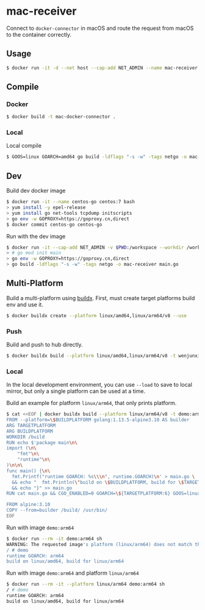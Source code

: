 # mac-receiver

  Connect to `docker-connector` in macOS and route the request from macOS to the container correctly.

## Usage

```bash
$ docker run -it -d --net host --cap-add NET_ADMIN --name mac-receiver mac-docker-connector
```

## Compile

### Docker

```bash
$ docker build -t mac-docker-connector .
```

### Local
  Local compile
```bash
$ GOOS=linux GOARCH=amd64 go build -ldflags "-s -w" -tags netgo -o mac-receiver main.go
```

## Dev

  Build dev docker image
```bash
$ docker run -it --name centos-go centos:7 bash
> yum install -y epel-release
> yum install go net-tools tcpdump initscripts
> go env -w GOPROXY=https://goproxy.cn,direct
$ docker commit centos-go centos-go
```

  Run with the dev image
```bash
$ docker run -it --cap-add NET_ADMIN -v $PWD:/workspace --workdir /workspace centos-go bash
> # go mod init main
> go env -w GOPROXY=https://goproxy.cn,direct
> go build -ldflags "-s -w" -tags netgo -o mac-receiver main.go
```

## Multi-Platform

  Build a multi-platform using [buildx](https://docs.docker.com/buildx/working-with-buildx/).
  First, must create target platforms build env and use it.
```bash
$ docker buildx create --platform linux/amd64,linux/arm64/v8 --use
```

### Push

  Build and push to hub directly.
```bash
$ docker buildx build --platform linux/amd64,linux/arm64/v8 -t wenjunxiao/mac-docker-connector:latest . --push
```
  
### Local
  In the local development environment, you can use `--load` to save to local mirror,
  but only a single platform can be used at a time.

  Build an example for platform `linux/arm64`, that only prints platform.
```bash
$ cat <<EOF | docker buildx build --platform linux/arm64/v8 -t demo:arm64 - --load
FROM --platform=\$BUILDPLATFORM golang:1.13.5-alpine3.10 AS builder
ARG TARGETPLATFORM
ARG BUILDPLATFORM
WORKDIR /build
RUN echo $'package main\n\
import (\n\
	"fmt"\n\
	"runtime"\n\
)\n\n\
func main() {\n\
  fmt.Printf("runtime GOARCH: %s\\\n", runtime.GOARCH)\n' > main.go \
  && echo "  fmt.Println(\"build on \$BUILDPLATFORM, build for \$TARGETPLATFORM\")" >> main.go \
  && echo "}" >> main.go
RUN cat main.go && CGO_ENABLED=0 GOARCH=\${TARGETPLATFORM:6} GOOS=linux go build -a -o demo .

FROM alpine:3.10
COPY --from=builder /build/ /usr/bin/
EOF
```
  Run with image `demo:arm64`
```bash
$ docker run --rm -it demo:arm64 sh
WARNING: The requested image's platform (linux/arm64) does not match the detected host platform (linux/amd64) and no specific platform was requested
/ # demo
runtime GOARCH: arm64
build on linux/amd64, build for linux/arm64
```
  Run with image `demo:arm64` and platform `linux/arm64`
```bash
$ docker run --rm -it --platform linux/arm64 demo:arm64 sh
/ # demo
runtime GOARCH: arm64
build on linux/amd64, build for linux/arm64
```
